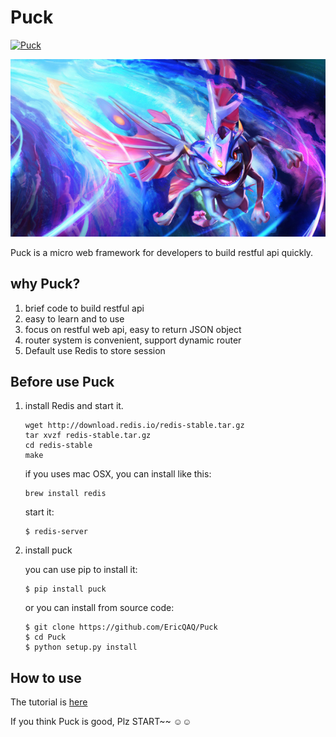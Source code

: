 # Puck
[![Puck](https://img.shields.io/badge/Puck-v0.1.2-orange.svg)]()

![pic](https://github.com/EricQAQ/Puck/blob/master/docs/Puck.jpg)

Puck is a micro web framework for developers to build restful api quickly.


## why Puck?

1. brief code to build restful api
2. easy to learn and to use
3. focus on restful web api, easy to return JSON object
4. router system is convenient, support dynamic router
5. Default use Redis to store session

## Before use Puck

1. install Redis and start it.

    ```
    wget http://download.redis.io/redis-stable.tar.gz
    tar xvzf redis-stable.tar.gz
    cd redis-stable
    make
    ```
    if you uses mac OSX, you can install like this:

    ```
    brew install redis
    ```

    start it:

    ```
    $ redis-server
    ```
2. install puck

    you can use pip to install it:

    ```
    $ pip install puck
    ```

    or you can install from source code:

    ```
    $ git clone https://github.com/EricQAQ/Puck
    $ cd Puck
    $ python setup.py install
    ```

## How to use

The tutorial is [here](https://github.com/EricQAQ/Puck/wiki/Quickly-Start)

If you think Puck is good, Plz START~~ :relaxed::relaxed:
